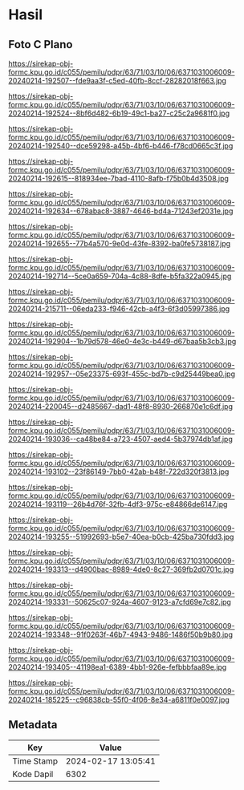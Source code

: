 # Hasil

## Foto C Plano

https://sirekap-obj-formc.kpu.go.id/c055/pemilu/pdpr/63/71/03/10/06/6371031006009-20240214-192507--fde9aa3f-c5ed-40fb-8ccf-28282018f663.jpg

https://sirekap-obj-formc.kpu.go.id/c055/pemilu/pdpr/63/71/03/10/06/6371031006009-20240214-192524--8bf6d482-6b19-49c1-ba27-c25c2a9681f0.jpg

https://sirekap-obj-formc.kpu.go.id/c055/pemilu/pdpr/63/71/03/10/06/6371031006009-20240214-192540--dce59298-a45b-4bf6-b446-f78cd0665c3f.jpg

https://sirekap-obj-formc.kpu.go.id/c055/pemilu/pdpr/63/71/03/10/06/6371031006009-20240214-192615--818934ee-7bad-4110-8afb-f75b0b4d3508.jpg

https://sirekap-obj-formc.kpu.go.id/c055/pemilu/pdpr/63/71/03/10/06/6371031006009-20240214-192634--678abac8-3887-4646-bd4a-71243ef2031e.jpg

https://sirekap-obj-formc.kpu.go.id/c055/pemilu/pdpr/63/71/03/10/06/6371031006009-20240214-192655--77b4a570-9e0d-43fe-8392-ba0fe5738187.jpg

https://sirekap-obj-formc.kpu.go.id/c055/pemilu/pdpr/63/71/03/10/06/6371031006009-20240214-192714--5ce0a659-704a-4c88-8dfe-b5fa322a0945.jpg

https://sirekap-obj-formc.kpu.go.id/c055/pemilu/pdpr/63/71/03/10/06/6371031006009-20240214-215711--06eda233-f946-42cb-a4f3-6f3d05997386.jpg

https://sirekap-obj-formc.kpu.go.id/c055/pemilu/pdpr/63/71/03/10/06/6371031006009-20240214-192904--1b79d578-46e0-4e3c-b449-d67baa5b3cb3.jpg

https://sirekap-obj-formc.kpu.go.id/c055/pemilu/pdpr/63/71/03/10/06/6371031006009-20240214-192957--05e23375-693f-455c-bd7b-c9d25449bea0.jpg

https://sirekap-obj-formc.kpu.go.id/c055/pemilu/pdpr/63/71/03/10/06/6371031006009-20240214-220045--d2485667-dad1-48f8-8930-266870e1c6df.jpg

https://sirekap-obj-formc.kpu.go.id/c055/pemilu/pdpr/63/71/03/10/06/6371031006009-20240214-193036--ca48be84-a723-4507-aed4-5b37974db1af.jpg

https://sirekap-obj-formc.kpu.go.id/c055/pemilu/pdpr/63/71/03/10/06/6371031006009-20240214-193102--23f86149-7bb0-42ab-b48f-722d320f3813.jpg

https://sirekap-obj-formc.kpu.go.id/c055/pemilu/pdpr/63/71/03/10/06/6371031006009-20240214-193119--26b4d76f-32fb-4df3-975c-e84866de6147.jpg

https://sirekap-obj-formc.kpu.go.id/c055/pemilu/pdpr/63/71/03/10/06/6371031006009-20240214-193255--51992693-b5e7-40ea-b0cb-425ba730fdd3.jpg

https://sirekap-obj-formc.kpu.go.id/c055/pemilu/pdpr/63/71/03/10/06/6371031006009-20240214-193313--d4900bac-8989-4de0-8c27-369fb2d0701c.jpg

https://sirekap-obj-formc.kpu.go.id/c055/pemilu/pdpr/63/71/03/10/06/6371031006009-20240214-193331--50625c07-924a-4607-9123-a7cfd69e7c82.jpg

https://sirekap-obj-formc.kpu.go.id/c055/pemilu/pdpr/63/71/03/10/06/6371031006009-20240214-193348--91f0263f-46b7-4943-9486-1486f50b9b80.jpg

https://sirekap-obj-formc.kpu.go.id/c055/pemilu/pdpr/63/71/03/10/06/6371031006009-20240214-193405--41198ea1-6389-4bb1-926e-fefbbbfaa89e.jpg

https://sirekap-obj-formc.kpu.go.id/c055/pemilu/pdpr/63/71/03/10/06/6371031006009-20240214-185225--c96838cb-55f0-4f06-8e34-a6811f0e0097.jpg


## Metadata

| Key        | Value               |
| ---------- | ------------------- |
| Time Stamp | 2024-02-17 13:05:41 |
| Kode Dapil | 6302                |



